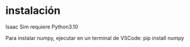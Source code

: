 # instalación

Isaac Sim requiere Python3.10

Para instalar numpy, ejecutar en un terminal de VSCode:    pip install numpy
